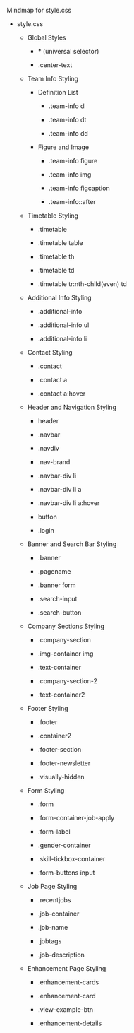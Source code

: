 Mindmap for style.css

- style.css
    
    - Global Styles
        
        - \* (universal selector)
            
        - .center-text
            
    - Team Info Styling
        
        - Definition List
            
            - .team-info dl
                
            - .team-info dt
                
            - .team-info dd
                
        - Figure and Image
            
            - .team-info figure
                
            - .team-info img
                
            - .team-info figcaption
                
            - .team-info::after
                
    - Timetable Styling
        
        - .timetable
            
        - .timetable table
            
        - .timetable th
            
        - .timetable td
            
        - .timetable tr:nth-child(even) td
            
    - Additional Info Styling
        
        - .additional-info
            
        - .additional-info ul
            
        - .additional-info li
            
    - Contact Styling
        
        - .contact
            
        - .contact a
            
        - .contact a:hover
            
    - Header and Navigation Styling
        
        - header
            
        - .navbar
            
        - .navdiv
            
        - .nav-brand
            
        - .navbar-div li
            
        - .navbar-div li a
            
        - .navbar-div li a:hover
            
        - button
            
        - .login
            
    - Banner and Search Bar Styling
        
        - .banner
            
        - .pagename
            
        - .banner form
            
        - .search-input
            
        - .search-button
            
    - Company Sections Styling
        
        - .company-section
            
        - .img-container img
            
        - .text-container
            
        - .company-section-2
            
        - .text-container2
            
    - Footer Styling
        
        - .footer
            
        - .container2
            
        - .footer-section
            
        - .footer-newsletter
            
        - .visually-hidden
            
    - Form Styling
        
        - .form
            
        - .form-container-job-apply
            
        - .form-label
            
        - .gender-container
            
        - .skill-tickbox-container
            
        - .form-buttons input
            
    - Job Page Styling
        
        - .recentjobs
            
        - .job-container
            
        - .job-name
            
        - .jobtags
            
        - .job-description
            
    - Enhancement Page Styling
        
        - .enhancement-cards
            
        - .enhancement-card
            
        - .view-example-btn
            
        - .enhancement-details